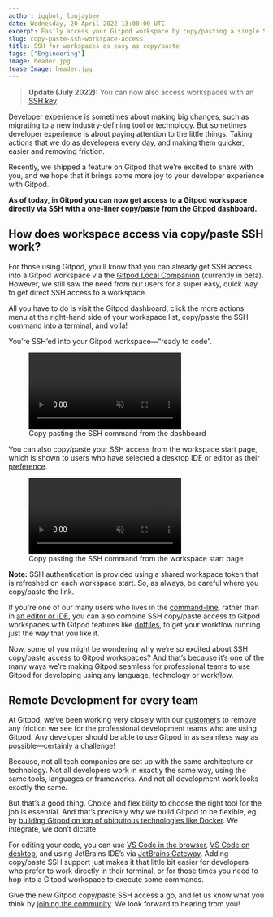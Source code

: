 ```yaml
---
author: iqqbot, loujaybee
date: Wednesday, 20 April 2022 13:00:00 UTC
excerpt: Easily access your Gitpod workspace by copy/pasting a single SSH command from the gitpod dashboard.
slug: copy-paste-ssh-workspace-access
title: SSH for workspaces as easy as copy/paste
tags: ["Engineering"]
image: header.jpg
teaserImage: header.jpg
---
```


<script context="module">
  export const prerender = true;
</script>

> **Update (July 2022):** You can now also access workspaces with an [SSH key](/blog/ssh-key-upload).

Developer experience is sometimes about making big changes, such as migrating to a new industry-defining tool or technology. But sometimes developer experience is about paying attention to the little things. Taking actions that we do as developers every day, and making them quicker, easier and removing friction.

Recently, we shipped a feature on Gitpod that we’re excited to share with you, and we hope that it brings some more joy to your developer experience with Gitpod.

**As of today, in Gitpod you can now get access to a Gitpod workspace directly via SSH with a one-liner copy/paste from the Gitpod dashboard.**

## How does workspace access via copy/paste SSH work?

For those using Gitpod, you’ll know that you can already get SSH access into a Gitpod workspace via the [Gitpod Local Companion](https://www.gitpod.io/docs/references/ides-and-editors/local-companion) (currently in beta). However, we still saw the need from our users for a super easy, quick way to get direct SSH access to a workspace.

All you have to do is visit the Gitpod dashboard, click the more actions menu at the right-hand side of your workspace list, copy/paste the SSH command into a terminal, and voila!

You’re SSH’ed into your Gitpod workspace—“ready to code”.

<figure>
<video controls playsinline autoplay loop muted class="shadow-medium w-full rounded-xl max-w-3xl mt-x-small" alt="Copy pasting the SSH command from the dashboard" src="/images/docs/ssh-copy-paste-dashboard.webm" type="video/webm"></video>
    <figcaption>Copy pasting the SSH command from the dashboard</figcaption>
</figure>

You can also copy/paste your SSH access from the workspace start page, which is shown to users who have selected a desktop IDE or editor as their [preference](https://gitpod.io/preferences).

<figure>
<video controls playsinline autoplay loop muted class="shadow-medium w-full rounded-xl max-w-3xl mt-x-small" alt="Copy pasting the SSH command from the workspace start page" src="/images/docs/ssh-copy-paste-workspace-start.webm" type="video/webm"></video>
    <figcaption>Copy pasting the SSH command from the workspace start page</figcaption>
</figure>

**Note:** SSH authentication is provided using a shared workspace token that is refreshed on each workspace start. So, as always, be careful where you copy/paste the link.

If you're one of our many users who lives in the [command-line](/docs/references/ides-and-editors/command-line), rather than in [an editor or IDE](/docs/references/ides-and-editors), you can also combine SSH copy/paste access to Gitpod workspaces with Gitpod features like [dotfiles](https://www.gitpod.io/docs/configure/user-settings/dotfiles), to get your workflow running just the way that you like it.

Now, some of you might be wondering why we’re so excited about SSH copy/paste access to Gitpod workspaces? And that’s because it’s one of the many ways we’re making Gitpod seamless for professional teams to use Gitpod for developing using any language, technology or workflow.

## Remote Development for every team

At Gitpod, we’ve been working very closely with our [customers](https://www.gitpod.io/customers) to remove any friction we see for the professional development teams who are using Gitpod. Any developer should be able to use Gitpod in as seamless way as possible—certainly a challenge!

Because, not all tech companies are set up with the same architecture or technology. Not all developers work in exactly the same way, using the same tools, languages or frameworks. And not all development work looks exactly the same.

But that’s a good thing. Choice and flexibility to choose the right tool for the job is essential. And that’s precisely why we build Gitpod to be flexible, eg. by [building Gitpod on top of ubiquitous technologies like Docker](https://www.gitpod.io/docs/configure/workspaces/workspace-image). We integrate, we don’t dictate.

For editing your code, you can use [VS Code in the browser](https://www.gitpod.io/docs/references/ides-and-editors/vscode-browser), [VS Code on desktop](https://www.gitpod.io/docs/references/ides-and-editors/vscode), and using JetBrains IDE’s via [JetBrains Gateway](https://www.gitpod.io/docs/integrations/jetbrains-gateway). Adding copy/paste SSH support just makes it that little bit easier for developers who prefer to work directly in their terminal, or for those times you need to hop into a Gitpod workspace to execute some commands.

Give the new Gitpod copy/paste SSH access a go, and let us know what you think by [joining the community](https://www.gitpod.io/community). We look forward to hearing from you!
